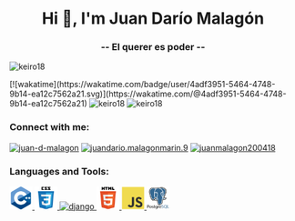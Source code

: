 <h1 align="center">Hi 👋, I'm Juan Darío Malagón</h1>
<h3 align="center">-- El querer es poder --</h3>

<p align="left"> <img src="https://komarev.com/ghpvc/?username=keiro18&label=Profile%20views&color=0e75b6&style=flat" alt="keiro18" /> </p>
[![wakatime](https://wakatime.com/badge/user/4adf3951-5464-4748-9b14-ea12c7562a21.svg)](https://wakatime.com/@4adf3951-5464-4748-9b14-ea12c7562a21)

<img src="https://github-readme-stats.vercel.app/api?username=keiro18&show_icons=true&theme=dark" alt="keiro18" />

<img src="https://github-readme-stats.vercel.app/api/top-langs/?username=keiro18&layout=compact&show_icons=true&theme=dark" alt="keiro18" />
</p>

<h3 align="left">Connect with me:</h3>
<p align="left">
<a href="https://linkedin.com/in/juan-d-malagon" target="blank"><img align="center" src="https://raw.githubusercontent.com/rahuldkjain/github-profile-readme-generator/master/src/images/icons/Social/linked-in-alt.svg" alt="juan-d-malagon" height="30" width="40" /></a>
<a href="https://fb.com/juandario.malagonmarin.9" target="blank"><img align="center" src="https://raw.githubusercontent.com/rahuldkjain/github-profile-readme-generator/master/src/images/icons/Social/facebook.svg" alt="juandario.malagonmarin.9" height="30" width="40" /></a>
<a href="https://instagram.com/juanmalagon200418" target="blank"><img align="center" src="https://raw.githubusercontent.com/rahuldkjain/github-profile-readme-generator/master/src/images/icons/Social/instagram.svg" alt="juanmalagon200418" height="30" width="40" /></a>
</p>

<h3 align="left">Languages and Tools:</h3>
<p align="left"> <a href="https://www.w3schools.com/cpp/" target="_blank" rel="noreferrer"> <img src="https://raw.githubusercontent.com/devicons/devicon/master/icons/cplusplus/cplusplus-original.svg" alt="cplusplus" width="40" height="40"/> </a> <a href="https://www.w3schools.com/css/" target="_blank" rel="noreferrer"> <img src="https://raw.githubusercontent.com/devicons/devicon/master/icons/css3/css3-original-wordmark.svg" alt="css3" width="40" height="40"/> </a> <a href="https://www.djangoproject.com/" target="_blank" rel="noreferrer"> <img src="https://cdn.worldvectorlogo.com/logos/django.svg" alt="django" width="40" height="40"/> </a> <a href="https://www.w3.org/html/" target="_blank" rel="noreferrer"> <img src="https://raw.githubusercontent.com/devicons/devicon/master/icons/html5/html5-original-wordmark.svg" alt="html5" width="40" height="40"/> </a> <a href="https://developer.mozilla.org/en-US/docs/Web/JavaScript" target="_blank" rel="noreferrer"> <img src="https://raw.githubusercontent.com/devicons/devicon/master/icons/javascript/javascript-original.svg" alt="javascript" width="40" height="40"/> </a> <a href="https://www.postgresql.org" target="_blank" rel="noreferrer"> <img src="https://raw.githubusercontent.com/devicons/devicon/master/icons/postgresql/postgresql-original-wordmark.svg" alt="postgresql" width="40" height="40"/> </a> </p>
